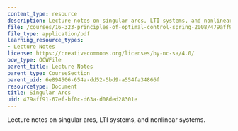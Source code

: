 ```yaml
---
content_type: resource
description: Lecture notes on singular arcs, LTI systems, and nonlinear systems.
file: /courses/16-323-principles-of-optimal-control-spring-2008/479aff9167efbf0cd63ad08ded28301e_lec10.pdf
file_type: application/pdf
learning_resource_types:
- Lecture Notes
license: https://creativecommons.org/licenses/by-nc-sa/4.0/
ocw_type: OCWFile
parent_title: Lecture Notes
parent_type: CourseSection
parent_uid: 6e894506-654a-dd52-5bd9-a554fa34866f
resourcetype: Document
title: Singular Arcs
uid: 479aff91-67ef-bf0c-d63a-d08ded28301e
---
```

Lecture notes on singular arcs, LTI systems, and nonlinear systems.